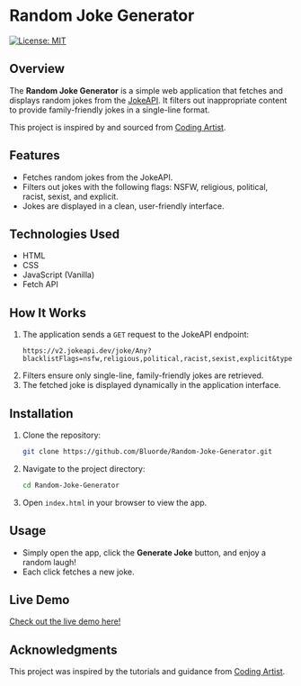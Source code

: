# Random Joke Generator  
[![License: MIT](https://img.shields.io/badge/License-MIT-blue.svg)](LICENSE)  

## Overview  
The **Random Joke Generator** is a simple web application that fetches and displays random jokes from the [JokeAPI](https://v2.jokeapi.dev). It filters out inappropriate content to provide family-friendly jokes in a single-line format.  

This project is inspired by and sourced from [Coding Artist](https://www.codingartistweb.com).  

## Features  
- Fetches random jokes from the JokeAPI.  
- Filters out jokes with the following flags: NSFW, religious, political, racist, sexist, and explicit.  
- Jokes are displayed in a clean, user-friendly interface.  

## Technologies Used  
- HTML  
- CSS  
- JavaScript (Vanilla)  
- Fetch API  

## How It Works  
1. The application sends a `GET` request to the JokeAPI endpoint:  
   ```plaintext  
   https://v2.jokeapi.dev/joke/Any?blacklistFlags=nsfw,religious,political,racist,sexist,explicit&type=single  
   ```  
2. Filters ensure only single-line, family-friendly jokes are retrieved.  
3. The fetched joke is displayed dynamically in the application interface.  

## Installation  
1. Clone the repository:  
   ```bash  
   git clone https://github.com/Bluorde/Random-Joke-Generator.git  
   ```  
2. Navigate to the project directory:  
   ```bash  
   cd Random-Joke-Generator  
   ```  
3. Open `index.html` in your browser to view the app.  

## Usage  
- Simply open the app, click the **Generate Joke** button, and enjoy a random laugh!  
- Each click fetches a new joke.  

## Live Demo  
[Check out the live demo here!](https://stunning-naiad-486cd3.netlify.app/)

## Acknowledgments  
This project was inspired by the tutorials and guidance from [Coding Artist](https://www.codingartistweb.com).